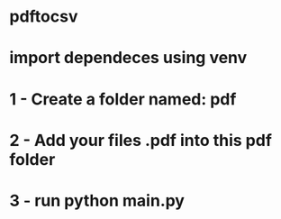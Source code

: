 # pdftocsv

# import dependeces using venv

# 1 - Create a folder named: pdf 
# 2 - Add your files .pdf into this pdf folder 
# 3 - run python main.py
